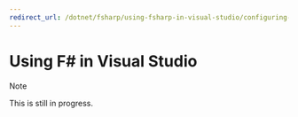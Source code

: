 ```yaml
---
redirect_url: /dotnet/fsharp/using-fsharp-in-visual-studio/configuring-projects
---
```

# Using F# in Visual Studio

> [!NOTE]
> This is still in progress.